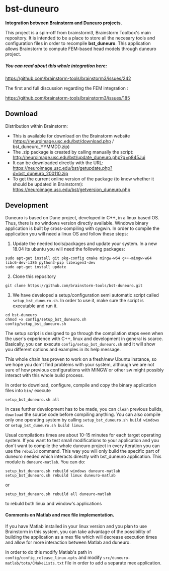 # bst-duneuro
**Integration between [Brainstorm](https://neuroimage.usc.edu/brainstorm/) and [Duneuro](http://www.duneuro.org/) projects.**

This project is a spin-off from brainstorm3, Brainstorm Toolbox's main repository.
It is intended to be a place to store all the necesary tools and configuration files in order to recompile **bst_duneuro**. This application allows Brainstorm to compute FEM-based head models through duneuro project.

##### You can read about this whole integration here:
https://github.com/brainstorm-tools/brainstorm3/issues/242

The first and full discussion regarding the FEM integration :

https://github.com/brainstorm-tools/brainstorm3/issues/185

## Download
Distribution within Brainstorm:
- This is available for download on the Brainstorm website (https://neuroimage.usc.edu/bst/download.php / bst_duneuro_YYMMDD.zip)
- The .zip package is created by calling manually the script: http://neuroimage.usc.edu/bst/update_duneuro.php?g=p845Jui
- It can be downloaded directly with the URL: https://neuroimage.usc.edu/bst/getupdate.php?d=bst_duneuro_200110.zip
- To get the current online version of the package (to know whether it should be updated in Brainstorm): https://neuroimage.usc.edu/bst/getversion_duneuro.php

## Development

Duneuro is based on Dune project, developed in C++, in a linux based OS. Thus, there is no windows version directly available. Windows binary application is built by cross-compiling with cygwin. In order to compile the application you will need a linux OS and follow these steps:

1. Update the needed tools/packages and update your system.
In a new 18.04 lts ubuntu you will need the following packages:
```
sudo apt-get install git pkg-config cmake mingw-w64 g++-mingw-w64 libc6-dev-i386 python3-pip libeigen3-dev
sudo apt-get install update
```

2. Clone this repository
```
git clone https://github.com/brainstorm-tools/bst-duneuro.git
```

3. We have developed a setup/configuration semi automatic script called  ```setup_bst_duneuro.sh```. In order to use it, make sure the script is executable and run it.
```
cd bst-duneuro
chmod +x config/setup_bst_duneuro.sh
config/setup_bst_duneuro.sh
```

The setup script is designed to go through the compilation steps even when the user's experience with C++, linux and development in general is scarce. Basically, you can execute ```config/setup_bst_duneuro.sh``` and it will show you different options and examples in its help message. 

This whole chain has proven to work on a fresh/new Ubuntu instance, so we hope you don't find problems with your system, although we are not sure of how previous configurations with MINGW or other sw might possibly interact with this whole build process.

In order to download, configure, compile and copy the binary application files into ```bin/``` execute
```
setup_bst_duneuro.sh all
```

In case further development has to be made, you can ```clean``` previous builds, ```download``` the source code before compiling anything. You can also compile only one operating system by calling ```setup_bst_duneuro.sh build windows``` or ```setup_bst_duneuro.sh build linux```. 

Usual compilations times are about 10-15 minutes for each target operating system. If you want to test small modifications to your application and you don't want to compile the whole duneuro project in every iteration you can use the ```rebuild``` command. This way you will only build the specific part of duneuro needed which interacts directly with bst_duneuro application. This module is ```duneuro-matlab```. You can do:

```
setup_bst_duneuro.sh rebuild windows duneuro-matlab
setup_bst_duneuro.sh rebuild linux duneuro-matlab
```
or
```
setup_bst_duneuro.sh rebuild all duneuro-matlab
```
to rebuld both linux and window's applications

#### Comments on Matlab and mex file implementation. 
If you have Matlab installed in your linux version and you plan to use Brainstorm in this system, you can take advantage of the possibility of building the application as a mex file which will decrease execution times and allow for more interaction between Matlab and duneuro.

In order to do this modify Matlab's path in ```config/config_release_linux.opts``` and modify ```src/duneuro-matlab/toto/CMakeLists.txt``` file in order to add a separate mex application.


